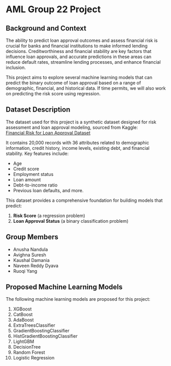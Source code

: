 # AML Group 22 Project

## Background and Context
The ability to predict loan approval outcomes and assess financial risk is crucial for banks and financial institutions to make informed lending decisions. Creditworthiness and financial stability are key factors that influence loan approvals, and accurate predictions in these areas can reduce default rates, streamline lending processes, and enhance financial inclusion. 

This project aims to explore several machine learning models that can predict the binary outcome of loan approval based on a range of demographic, financial, and historical data. If time permits, we will also work on predicting the risk score using regression.

## Dataset Description
The dataset used for this project is a synthetic dataset designed for risk assessment and loan approval modeling, sourced from Kaggle:  
[Financial Risk for Loan Approval Dataset](https://www.kaggle.com/datasets/lorenzozoppelletto/financial-risk-for-loan-approval/data)  

It contains 20,000 records with 36 attributes related to demographic information, credit history, income levels, existing debt, and financial stability. Key features include:
- Age
- Credit score
- Employment status
- Loan amount
- Debt-to-income ratio
- Previous loan defaults, and more.

This dataset provides a comprehensive foundation for building models that predict:
1. **Risk Score** (a regression problem)
2. **Loan Approval Status** (a binary classification problem)

## Group Members
- Anusha Nandula
- Avighna Suresh
- Kaushal Damania
- Naveen Reddy Dyava
- Ruoqi Yang

## Proposed Machine Learning Models
The following machine learning models are proposed for this project:
1. XGBoost
2. CatBoost
3. AdaBoost
4. ExtraTreesClassifier
5. GradientBoostingClassifier
6. HistGradientBoostingClassifier
7. LightGBM
8. DecisionTree
9. Random Forest
10. Logistic Regression
